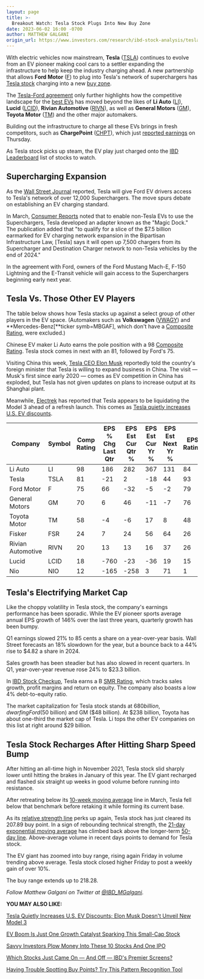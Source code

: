 ```yaml
---
layout: page
title: >-
  Breakout Watch: Tesla Stock Plugs Into New Buy Zone
date: 2023-06-02 16:00 -0700
author: MATTHEW GALGANI
origin_url: https://www.investors.com/research/ibd-stock-analysis/tesla-stock-evolves-from-ev-pioneer-to-charging-settler/
---
```





With electric vehicles now mainstream, **Tesla** ([TSLA](https://research.investors.com/quote.aspx?symbol=TSLA)) continues to evolve from an EV pioneer making cool cars to a settler expanding the infrastructure to help keep the industry charging ahead. A new partnership that allows **Ford Motor** ([F](https://research.investors.com/quote.aspx?symbol=F)) to plug into Tesla's network of superchargers has [Tesla stock](https://www.investors.com/news/is-tesla-stock-a-buy-or-a-sell-right-now-as-elon-musk-teases-cybertruck/) charging into a new [buy zone](https://www.investors.com/how-to-invest/investors-corner/you-are-now-entering-the-buy-zone-or-the-stock-investing-rule-on-buying/).




The [Tesla-Ford agreement](https://www.investors.com/news/tesla-and-ford-form-ev-partnership-with-elon-musk-saying-ford-will-be-on-equal-footing/) only further highlights how the competitive landscape for the [best EVs](https://www.investors.com/news/best-ev-stocks-buy-now-electric-cars/) has moved beyond the likes of **Li Auto** ([LI](https://research.investors.com/quote.aspx?symbol=LI)), **Lucid** ([LCID](https://research.investors.com/quote.aspx?symbol=LCID)), **Rivian Automotive** ([RIVN](https://research.investors.com/quote.aspx?symbol=RIVN)), as well as **General Motors** ([GM](https://research.investors.com/quote.aspx?symbol=GM)), **Toyota Motor** ([TM](https://research.investors.com/quote.aspx?symbol=TM)) and the other major automakers.


Building out the infrastructure to charge all these EVs brings in fresh competitors, such as **ChargePoint** ([CHPT](https://research.investors.com/quote.aspx?symbol=CHPT)), which just [reported earnings](https://www.investors.com/news/chpt-stock-ev-charging-network-chargepoint-earnings-q1/) on Thursday.


As Tesla stock picks up steam, the EV play just charged onto the [IBD Leaderboard](https://www.investors.com/product/leaderboard/?artProdLink=Leaderboard) list of stocks to watch.


Supercharging Expansion
-----------------------


As the [Wall Street Journal](https://www.wsj.com/articles/ford-taps-teslas-superchargers-network-stirring-debate-on-ev-charging-standard-3ed1a370) reported, Tesla will give Ford EV drivers access to Tesla's network of over 12,000 Superchargers. The move spurs debate on establishing an EV charging standard.


In March, [Consumer Reports](https://www.consumerreports.org/cars/ev-chargers/how-well-do-tesla-superchargers-work-for-non-tesla-evs-a4713673565/) noted that to enable non-Tesla EVs to use the Superchargers, Tesla developed an adapter known as the "Magic Dock." The publication added that "to qualify for a slice of the $7.5 billion earmarked for EV charging network expansion in the Bipartisan Infrastructure Law, [Tesla] says it will open up 7,500 chargers from its Supercharger and Destination Charger network to non-Tesla vehicles by the end of 2024."


In the agreement with Ford, owners of the Ford Mustang Mach-E, F-150 Lightning and the E-Transit vehicle will gain access to the Superchargers beginning early next year.


Tesla Vs. Those Other EV Players
--------------------------------


The table below shows how Tesla stacks up against a select group of other players in the EV space. (Automakers such as **Volkswagen** ([VWAGY](https://research.investors.com/quote.aspx?symbol=VWAGY)) and **Mercedes-Benz[**ticker symb=MBGAF], which don't have a [Composite Rating](https://www.investors.com/ibd-data-stories/stocks-to-watch-companies-with-top-stock-ratings/?), were excluded.)


Chinese EV maker Li Auto earns the pole position with a 98 [Composite Rating](https://www.investors.com/how-to-invest/investors-corner/how-to-research-growth-stocks/). Tesla stock comes in next with an 81, followed by Ford's 75.


Visiting China this week, [Tesla CEO Elon Musk](https://www.investors.com/news/tesla-stock-racing-toward-buy-point-as-elon-musk-visits-china/) reportedly told the country's foreign minister that Tesla is willing to expand business in China. The visit — Musk's first since early 2020 — comes as EV competition in China has exploded, but Tesla has not given updates on plans to increase output at its Shanghai plant.


Meanwhile, [Electrek](https://electrek.co/2023/06/01/tesla-liquidating-model-3-ahead-refresh-launch/) has reported that Tesla appears to be liquidating the Model 3 ahead of a refresh launch. This comes as [Tesla quietly increases U.S. EV discounts](https://www.investors.com/news/tesla-quietly-increases-u-s-vehicle-discounts-elon-musk-doesnt-unveil-new-model-3/).




 


| Company | Symbol | Comp Rating | EPS % Chg Last Qtr | EPS Est Cur Qtr % | EPS Est Cur Yr % | EPS Est Next Yr % | EPS Rating | RS Rating | SMR Rating | A/D Rating |
| --- | --- | --- | --- | --- | --- | --- | --- | --- | --- | --- |
| Li Auto | LI | 98 | 186 | 282 | 367 | 131 | 84 | 90 | C | B+ |
| Tesla | TSLA | 81 | -21 | 2 | -18 | 44 | 93 | 49 | B | C+ |
| Ford Motor | F | 75 | 66 | -32 | -5 | -2 | 79 | 39 | B | D |
| General Motors | GM | 70 | 6 | 46 | -11 | -7 | 76 | 26 | B | B- |
| Toyota Motor | TM | 58 | -4 | -6 | 17 | 8 | 48 | 49 | C | B- |
| Fisker | FSR | 24 | 7 | 24 | 56 | 64 | 26 | 18 | D | D |
| Rivian Automotive | RIVN | 20 | 13 | 13 | 16 | 37 | 26 | 11 | D | D+ |
| Lucid | LCID | 18 | -760 | -23 | -36 | 19 | 15 | 8 | D | B- |
| Nio | NIO | 12 | -165 | -258 | 3 | 71 | 1 | 9 | D | D+ |



Tesla's Electrifying Market Cap
-------------------------------


Like the choppy volatility in Tesla stock, the company's earnings performance has been sporadic. While the EV pioneer sports average annual EPS growth of 146% over the last three years, quarterly growth has been bumpy.


Q1 earnings slowed 21% to 85 cents a share on a year-over-year basis. Wall Street forecasts an 18% slowdown for the year, but a bounce back to a 44% rise to $4.82 a share in 2024.


Sales growth has been steadier but has also slowed in recent quarters. In Q1, year-over-year revenue rose 24% to $23.3 billion.


In [IBD Stock Checkup](https://research.investors.com/stock-checkup/nasdaq-tesla-tsla.aspx), Tesla earns a B [SMR Rating](https://www.investors.com/how-to-invest/investors-corner/how-to-buy-stocks-smr-rating-examines-factors-that-drive-profits/), which tracks sales growth, profit margins and return on equity. The company also boasts a low 4% debt-to-equity ratio.


The market capitalization for Tesla stock stands at $680 billion, dwarfing Ford ($50 billion) and GM ($48 billion). At $238 billion, Toyota has about one-third the market cap of Tesla. Li tops the other EV companies on this list at right around $29 billion.


Tesla Stock Recharges After Hitting Sharp Speed Bump
----------------------------------------------------


After hitting an all-time high in November 2021, Tesla stock slid sharply lower until hitting the brakes in January of this year. The EV giant recharged and flashed six straight up weeks in good volume before running into resistance.


After retreating below its [10-week moving average](https://www.investors.com/how-to-invest/investors-corner/how-to-buy-stocks-why-the-10-week-moving-average-offers-new-entry-points/) line in March, Tesla fell below that benchmark before retaking it while forming its current base.


As its [relative strength line](https://www.investors.com/how-to-invest/investors-corner/growth-stocks-breakout-specialty-tool-relative-strength-line/) perks up again, Tesla stock has just cleared its 207.89 buy point. In a sign of rebounding technical strength, the [21-day exponential moving average](https://www.investors.com/how-to-invest/investors-corner/how-to-trade-stocks-using-21-day-exponential-moving-average/) has climbed back above the longer-term [50-day line](https://www.investors.com/how-to-invest/investors-corner/50-day-moving-average-identifies-buy-sell-signals/). Above-average volume in recent days points to demand for Tesla stock.


The EV giant has zoomed into buy range, rising again Friday in volume trending above average. Tesla stock closed higher Friday to post a weekly gain of over 10%.


The buy range extends up to 218.28.



*Follow Matthew Galgani on Twitter at [@IBD\_MGalgani](https://twitter.com/ibd_mgalgani).*


**YOU MAY ALSO LIKE:**


[Tesla Quietly Increases U.S. EV Discounts; Elon Musk Doesn't Unveil New Model 3](https://www.investors.com/news/tesla-quietly-increases-u-s-vehicle-discounts-elon-musk-doesnt-unveil-new-model-3/)


[EV Boom Is Just One Growth Catalyst Sparking This Small-Cap Stock](https://www.investors.com/research/breakout-stocks-technical-analysis/aehr-stock-charges-ahead-on-ev-boom-data-storage-trends/)


[Savvy Investors Plow Money Into These 10 Stocks And One IPO](https://www.investors.com/etfs-and-funds/mutual-funds/best-mutual-funds-bet-bet-billions-on-these-10-stocks-including-microsoft-salesforce-broadcom/)


[Which Stocks Just Came On — And Off — IBD's Premier Screens?](https://www.investors.com/stock-lists/best-growth-stocks-buy-watch-ibd-stock-lists/)


[Having Trouble Spotting Buy Points? Try This Pattern Recognition Tool](https://www.investors.com/product/marketsmith/?artProdLink=MarketSmith)





